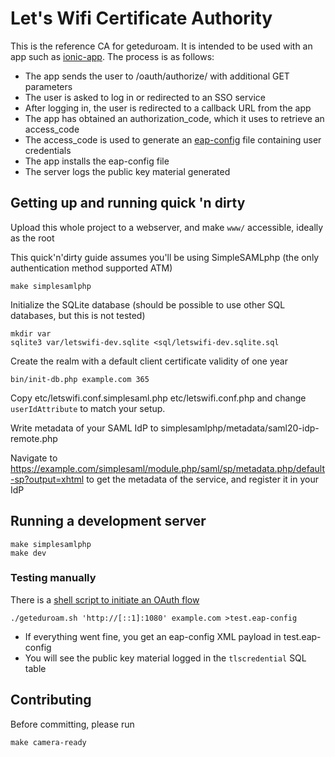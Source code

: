 # Let's Wifi Certificate Authority

This is the reference CA for geteduroam.  It is intended to be used with an app such as [ionic-app](https://github.com/geteduroam/ionic-app).  The process is as follows:

* The app sends the user to /oauth/authorize/ with additional GET parameters
* The user is asked to log in or redirected to an SSO service
* After logging in, the user is redirected to a callback URL from the app
* The app has obtained an authorization_code, which it uses to retrieve an access_code
* The access_code is used to generate an [eap-config](https://tools.ietf.org/html/draft-winter-opsawg-eap-metadata-02) file containing user credentials
* The app installs the eap-config file
* The server logs the public key material generated


## Getting up and running quick 'n dirty

Upload this whole project to a webserver, and make `www/` accessible, ideally as the root

This quick'n'dirty guide assumes you'll be using SimpleSAMLphp (the only authentication method supported ATM)

	make simplesamlphp


Initialize the SQLite database (should be possible to use other SQL databases, but this is not tested)

	mkdir var
	sqlite3 var/letswifi-dev.sqlite <sql/letswifi-dev.sqlite.sql


Create the realm with a default client certificate validity of one year

	bin/init-db.php example.com 365


Copy etc/letswifi.conf.simplesaml.php etc/letswifi.conf.php and change `userIdAttribute` to match your setup.

Write metadata of your SAML IdP to simplesamlphp/metadata/saml20-idp-remote.php

Navigate to https://example.com/simplesaml/module.php/saml/sp/metadata.php/default-sp?output=xhtml to get the metadata of the service, and register it in your IdP


## Running a development server

	make simplesamlphp
	make dev


### Testing manually

There is a [shell script to initiate an OAuth flow](https://github.com/geteduroam/geteduroam-sh)

	./geteduroam.sh 'http://[::1]:1080' example.com >test.eap-config

* If everything went fine, you get an eap-config XML payload in test.eap-config
* You will see the public key material logged in the `tlscredential` SQL table


## Contributing

Before committing, please run

	make camera-ready
